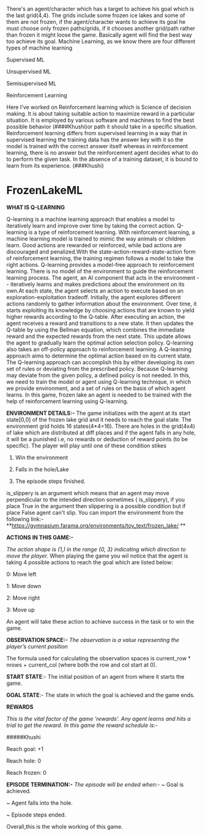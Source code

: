 There's an agent/character which has a target to achieve his goal which is the last grid(4,4). The grids include some frozen ice lakes and some of them are not frozen, 
if the agent/character wants to achieve its goal he must choose only frozen paths/grids, if it chooses another grid/path rather than frozen it might loose the game.
Basically agent will find the best way too achieve its goal.
Machine Learning, as we know there are four different types of machine learning 

Supervised ML

Unsupervised ML

Semisupervised ML

Reinforcement Learning

Here I've worked on Reinforcement learning which is Science of decision making. It is about taking suitable action to maximize reward in a particular situation. 
It is employed by various software and machines to find the best possible behavior (####Khushi)or path it should take in a specific situation. 
Reinforcement learning differs from supervised learning in a way that in supervised learning the training data has the answer key with it so the model is trained with the correct answer itself whereas in reinforcement learning, there is no answer but the reinforcement agent decides what to do to perform the given task. 
In the absence of a training dataset, it is bound to learn from its experience. (###Khushi)


# FrozenLakeML

**WHAT IS Q-LEARNING**

Q-learning is a machine learning approach that enables a model to iteratively learn and improve over time by taking the correct action. Q-learning is a type of reinforcement learning. With reinforcement learning, a machine learning model is trained to mimic the way animals or children learn. Good actions are rewarded or reinforced, while bad actions are discouraged and penalized.With the state-action-reward-state-action form of reinforcement learning, the training regimen follows a model to take the right actions. Q-learning provides a model-free approach to reinforcement learning. There is no model of the environment to guide the reinforcement learning process. The agent, an AI component that acts in the environment -- iteratively learns and makes predictions about the environment on its own.At each state, the agent selects an action to execute based on an exploration-exploitation tradeoff. Initially, the agent explores different actions randomly to gather information about the environment. Over time, it starts exploiting its knowledge by choosing actions that are known to yield higher rewards according to the Q-table. After executing an action, the agent receives a reward and transitions to a new state. It then updates the Q-table by using the Bellman equation, which combines the immediate reward and the expected rewards from the next state. This update allows the agent to gradually learn the optimal action selection policy. Q-learning also takes an off-policy approach to reinforcement learning. A Q-learning approach aims to determine the optimal action based on its current state. The Q-learning approach can accomplish this by either developing its own set of rules or deviating from the prescribed policy. Because Q-learning may deviate from the given policy, a defined policy is not needed.
In this, we need to train the model or agent using Q-learning technique, in which we provide environment, and a set of rules on the basis of which agent learns. In this game, frozen lake an agent is needed to be trained with the help of reinforcement learning using Q-learning.

**ENVIRONMENT DETAILS:-**
The game initializes with the agent at its start state[0,0] of the frozen lake grid and it needs to reach the goal state. The environment grid holds 16 states(4*4=16). There are holes in the grid(4x4) of lake which are distributed at diff places and if the agent falls in any hole, it will be a punished i.e, no rewards or deduction of reward points (to be specific). The player will play until one of these condition stikes

1) Win the environment
  
2) Falls in the hole/Lake

3) The episode steps finished.

is_slippery is an argument which means that an agent may move perpendicular to the intended direction sometimes ( is_slippery), if you place True in the argument then slippering is a possible condition but if place False agent can't slip. You can import the environmemt from the following link:-**https://gymnasium.farama.org/environments/toy_text/frozen_lake/ **

**ACTIONS IN THIS GAME:-**

_The action shape is (1,) in the range {0, 3} indicating which direction to move the player._
When playing the game you wil notice that the agent is taking 4 possible actions to reach the goal which are listed below:

0: Move left

1: Move down

2: Move right

3: Move up

An agent will take these action to achieve success in the task or to win the game.

**OBSERVATION SPACE:-**
_The observation is a value representing the player’s current position_

The formula used for calculating the observation spaces is current_row * nrows + current_col (where both the row and col start at 0).

**START STATE**:- The initial position of an agent from where it starts the game.

**GOAL STATE**:- The state in which the goal is achieved and the game ends.

**REWARDS**

_This is the vital factor of the game 'rewards'. Any agent learns and hits a trial to get the reward. In this game the reward schedule is:-_

#####Khushi

Reach goal: +1

Reach hole: 0

Reach frozen: 0

**EPISODE TERMINATION:-**
_The episode will be ended when:-_
~ Goal is achieved.

~ Agent falls into the hole.

~ Episode steps ended.

Overall,this is the whole working of this game.
